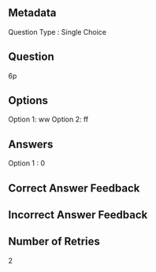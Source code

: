 ## Metadata
Question Type : Single Choice

## Question
6p

## Options
Option 1: ww
Option 2: ff

## Answers
Option 1 : 0

## Correct Answer Feedback


## Incorrect Answer Feedback


## Number of Retries
2

